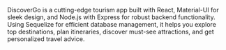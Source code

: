 DiscoverGo is a cutting-edge tourism app built with React, Material-UI for sleek design, and Node.js with Express for robust backend functionality. Using Sequelize for efficient database management, it helps you explore top destinations, plan itineraries, discover must-see attractions, and get personalized travel advice.
